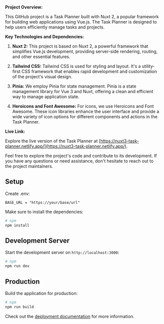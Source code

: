 **Project Overview:**

This GitHub project is a Task Planner built with Nuxt 2, a popular framework for building web applications using Vue.js. The Task Planner is designed to help users efficiently manage tasks and projects.

**Key Technologies and Dependencies:**

1. **Nuxt 2:** This project is based on Nuxt 2, a powerful framework that simplifies Vue.js development, providing server-side rendering, routing, and other essential features.

2. **Tailwind CSS:** Tailwind CSS is used for styling and layout. It's a utility-first CSS framework that enables rapid development and customization of the project's visual design.

3. **Pinia:** We employ Pinia for state management. Pinia is a state management library for Vue 3 and Nuxt, offering a clean and efficient way to manage application state.

4. **Heroicons and Font Awesome:** For icons, we use Heroicons and Font Awesome. These icon libraries enhance the user interface and provide a wide variety of icon options for different components and actions in the Task Planner.

**Live Link:**

Explore the live version of the Task Planner at [https://nuxt3-task-planner.netlify.app/](https://nuxt3-task-planner.netlify.app/).

Feel free to explore the project's code and contribute to its development. If you have any questions or need assistance, don't hesitate to reach out to the project maintainers.


## Setup
Create .env:
```.env
BASE_URL = "https://your/base/url"
```
Make sure to install the dependencies:

```bash
# npm
npm install

```

## Development Server

Start the development server on `http://localhost:3000`:

```bash
# npm
npm run dev

```

## Production

Build the application for production:

```bash
# npm
npm run build

```

Check out the [deployment documentation](https://nuxt.com/docs/getting-started/deployment) for more information.
